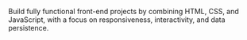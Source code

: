 Build fully functional front-end projects by combining HTML, CSS, and JavaScript, with a focus on responsiveness, interactivity, and data persistence.
